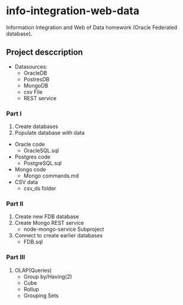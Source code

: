 # info-integration-web-data

Information Integration and Web of Data homework (Oracle Federated database).

## Project desccription

- Datasources:
  - OracleDB
  - PostresDB
  - MongoDB
  - csv File
  - REST service

### Part I

1. Create databases
2. Populate database with data

- Oracle code
  - OracleSQL.sql
- Postgres code
  - PostgreSQL.sql
- Mongo code
  - Mongo commands.md
- CSV data
  - csv_ds folder

### Part II

1. Create new FDB database
2. Create Mongo REST service
   - node-mongo-service Subproject
3. Connect to create earlier databases
   - FDB.sql
   
   
### Part III

1. OLAP(Queries)
    -   Group by/Having(2)
    -   Cube
    -   Rollup
    -   Grouping Sets

